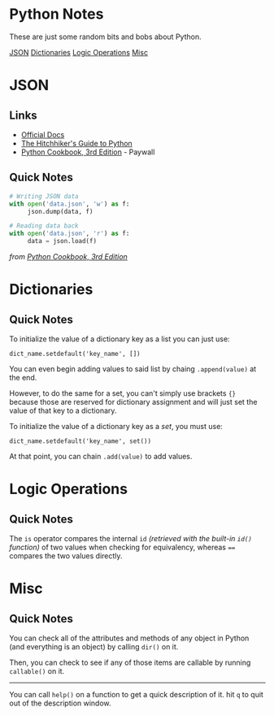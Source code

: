 # Python Notes

These are just some random bits and bobs about Python.

[JSON](#json)
[Dictionaries](#dictionaries)
[Logic Operations](#logic-operations)
[Misc](#misc)

# JSON

## Links
* [Official Docs](https://docs.python.org/3.6/library/json.html)
* [The Hitchhiker's Guide to Python](http://docs.python-guide.org/en/latest/scenarios/json/)
* [Python Cookbook, 3rd Edition](https://www.safaribooksonline.com/library/view/python-cookbook-3rd/9781449357337/ch06s02.html) - Paywall

## Quick Notes

```python
# Writing JSON data
with open('data.json', 'w') as f:
     json.dump(data, f)

# Reading data back
with open('data.json', 'r') as f:
     data = json.load(f)
```

*from [Python Cookbook, 3rd Edition](https://www.safaribooksonline.com/library/view/python-cookbook-3rd/9781449357337/ch06s02.html)*

# Dictionaries

## Quick Notes

To initialize the value of a dictionary key as a list you can just use:

`dict_name.setdefault('key_name', [])`

You can even begin adding values to said list by chaing `.append(value)` at the end.

However, to do the same for a set, you can't simply use brackets `{}` because those are reserved for dictionary assignment and will just set the value of that key to a dictionary.

To initialize the value of a dictionary key as a *set*, you must use:

`dict_name.setdefault('key_name', set())`

At that point, you can chain `.add(value)` to add values.

# Logic Operations

## Quick Notes

The `is` operator compares the internal `id` *(retrieved with the built-in `id()` function)* of two values when checking for equivalency, whereas `==` compares the two values directly.

# Misc

## Quick Notes

You can check all of the attributes and methods of any object in Python (and everything is an object) by calling `dir()` on it.

Then, you can check to see if any of those items are callable by running `callable()` on it. 

---

You can call `help()` on a function to get a quick description of it. hit `q` to quit out of the description window.